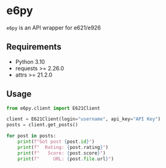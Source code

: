 # e6py

`e6py` is an API wrapper for e621/e926

## Requirements

- Python 3.10
- requests >= 2.26.0
- attrs >= 21.2.0

## Usage

```py
from e6py.client import E621Client

client = E621Client(login="username", api_key="API Key")
posts = client.get_posts()

for post in posts:
    print(f"Got post {post.id}")
    print(f"  Rating: {post.rating}")
    print(f"   Score: {post.score}")
    print(f"     URL: {post.file.url}")
```
